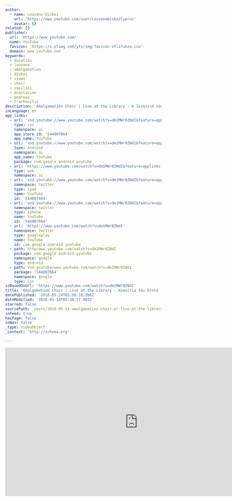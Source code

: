 ```yaml
---
author:
  - name: Louvana Diskoi
    url: 'https://www.youtube.com/user/LouvanaDiskoiCyprus'
    avatar: {}
related: []
publisher:
  url: 'https://www.youtube.com/'
  name: YouTube
  favicon: 'https://s.ytimg.com/yts/img/favicon-vflz7uhzw.ico'
  domain: www.youtube.com
keywords:
  - duration
  - louvana
  - amalgamation
  - diskoi
  - views
  - choir
  - vasiliki
  - anastasiou
  - andreas
  - trachonitis
description: 'Amalgamation Choir | Live at the Library - Η Ξενητειά του Έρωτα (Στίχοι, Μουσική: Γιώργος Καλογήρου) Info/Bookings: http://www.louvana.com.cy http://www.facebook.com/AmalgamationChoir http://www.theamalgamationproject.com Produced by Andreas Trachonitis for Louvana Records Vocal Arrangement by Vasiliki Anastasiou Amalgamation Choir are: Andria Avgousti.'
inLanguage: en
app_links:
  - url: 'vnd.youtube://www.youtube.com/watch?v=dm1MWr0ZNdI&feature=applinks'
    type: ios
    namespace: ai
    app_store_id: '544007664'
    app_name: YouTube
  - url: 'vnd.youtube://www.youtube.com/watch?v=dm1MWr0ZNdI&feature=applinks'
    type: android
    namespace: ai
    app_name: YouTube
    package: com.google.android.youtube
  - url: 'https://www.youtube.com/watch?v=dm1MWr0ZNdI&feature=applinks'
    type: web
    namespace: ai
  - url: 'vnd.youtube://www.youtube.com/watch?v=dm1MWr0ZNdI&feature=applinks'
    namespace: twitter
    type: ipad
    name: YouTube
    id: '544007664'
  - url: 'vnd.youtube://www.youtube.com/watch?v=dm1MWr0ZNdI&feature=applinks'
    namespace: twitter
    type: iphone
    name: YouTube
    id: '544007664'
  - url: 'https://www.youtube.com/watch?v=dm1MWr0ZNdI'
    namespace: twitter
    type: googleplay
    name: YouTube
    id: com.google.android.youtube
  - path: http/www.youtube.com/watch?v=dm1MWr0ZNdI
    package: com.google.android.youtube
    namespace: google
    type: android
  - path: vnd.youtube/www.youtube.com/watch?v=dm1MWr0ZNdI
    package: '544007664'
    namespace: google
    type: ios
isBasedOnUrl: 'https://www.youtube.com/watch?v=dm1MWr0ZNdI'
title: 'Amalgamation Choir | Live at the Library - Ksenitia tou Erota (Giorgos Kalogirou)'
datePublished: '2016-05-14T05:56:18.306Z'
dateModified: '2016-05-14T05:38:17.903Z'
starred: false
sourcePath: _posts/2016-05-14-amalgamation-choir-or-live-at-the-library-ksenitia-tou-erot.md
inFeed: true
hasPage: false
inNav: false
_type: VideoObject
_context: 'http://schema.org'

---
```

<iframe src="https://cdn.embedly.com/widgets/media.html?src=https%3A%2F%2Fwww.youtube.com%2Fembed%2Fdm1MWr0ZNdI%3Ffeature%3Doembed&amp;url=http%3A%2F%2Fwww.youtube.com%2Fwatch%3Fv%3Ddm1MWr0ZNdI&amp;image=https%3A%2F%2Fi.ytimg.com%2Fvi%2Fdm1MWr0ZNdI%2Fhqdefault.jpg&amp;key=b7d04c9b404c499eba89ee7072e1c4f7&amp;type=text%2Fhtml&amp;schema=youtube" width="854" height="480" scrolling="no" frameborder="0" allowfullscreen="" style=""></iframe>